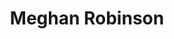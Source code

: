 ---
title: "Meghan Robinson"
presenter_id: meghan_robinson
position: Summer Graduate IRTA
start_date: 2011
end_date: 2011
email: 
phone: 
photo: 
status: former
layout: member 
---